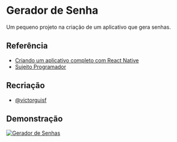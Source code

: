 
# Gerador de Senha

Um pequeno projeto na criação de um aplicativo que gera senhas.


## Referência

 - [Criando um aplicativo completo com React Native ](https://www.youtube.com/watch?v=VDgihqrZUQg)
 - [Sujeito Programador](https://www.youtube.com/@Sujeitoprogramador)

## Recriação

- [@victorguisf](https://github.com/victorguisf)


## Demonstração

[![Gerador de Senhas](https://img.youtube.com/vi/WUaSYdIOFJc/0.jpg)](https://www.youtube.com/watch?v=WUaSYdIOFJc)

